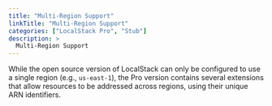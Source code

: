 ```yaml
---
title: "Multi-Region Support"
linkTitle: "Multi-Region Support"
categories: ["LocalStack Pro", "Stub"]
description: >
  Multi-Region Support
---
```


While the open source version of LocalStack can only be configured to use a single region (e.g., `us-east-1`), the Pro version contains several extensions that allow resources to be addressed across regions, using their unique ARN identifiers.
